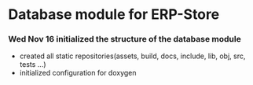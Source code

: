 # Database module for ERP-Store

### Wed Nov 16 initialized the structure of the database module
 - created all static repositories(assets, build, docs, include, lib, obj, src, tests ...)
 - initialized configuration for doxygen